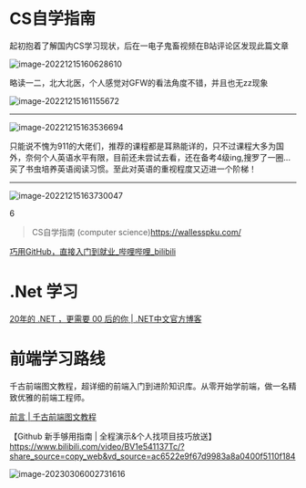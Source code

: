 # CS自学指南

起初抱着了解国内CS学习现状，后在一电子鬼畜视频在B站评论区发现此篇文章

![image-20221215160628610](C:\Users\76573\OneDrive\Study\Notes\Basic\image\image-20221215160628610.png)

略读一二，北大北医，个人感觉对GFW的看法角度不错，并且也无zz现象

![image-20221215161155672](C:\Users\76573\OneDrive\Study\Notes\Basic\image\image-20221215161155672.png)

***

![image-20221215163536694](C:\Users\76573\OneDrive\Study\Notes\Basic\image\image-20221215163536694.png)

只能说不愧为911的大佬们，推荐的课程都是耳熟能详的，只不过课程大多为国外，奈何个人英语水平有限，目前还未尝试去看，还在备考4级ing,搜罗了一圈...买了书虫培养英语阅读习惯。至此对英语的重视程度又迈进一个阶梯！

***



![image-20221215163730047](C:\Users\76573\OneDrive\Study\Notes\Basic\image\image-20221215163730047.png)

6


> CS自学指南 (computer science)https://wallesspku.com/

[巧用GitHub，直接入门到就业\_哔哩哔哩\_bilibili](https://www.bilibili.com/video/BV1M3411g77v/?spm_id_from=333.999.0.0&vd_source=aaaa9cf06703a2c54507db4e70e8ea8f)

# .Net 学习

[20年的 .NET ，更需要 00 后的你 | .NET中文官方博客](https://devblogs.microsoft.com/dotnet-ch/dotnetconf2022forstudent/)

# 前端学习路线

千古前端图文教程，超详细的前端入门到进阶知识库。从零开始学前端，做一名精致优雅的前端工程师。

[前言 | 千古前端图文教程](https://web.qianguyihao.com/)

【Github 新手够用指南 | 全程演示&个人找项目技巧放送】 https://www.bilibili.com/video/BV1e541137Tc/?share_source=copy_web&vd_source=ac6522e9f67d9983a8a0400f5110f184

![image-20230306002731616](C:\Users\76573\OneDrive\Study\Notes\Basic\image\image-20230306002731616.png)
